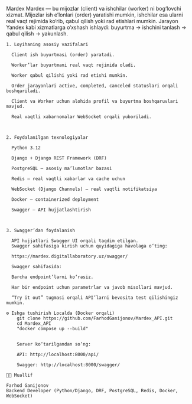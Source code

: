   M a r d e x 
   
  Mardex — bu mijozlar (client) va ishchilar (worker) ni bog‘lovchi xizmat.
  Mijozlar ish e’lonlari (order) yaratishi mumkin, ishchilar esa ularni real vaqt rejimida ko‘rib, qabul qilish yoki rad etishlari mumkin.
  Jarayon Yandex kabi xizmatlarga o‘xshash ishlaydi: buyurtma → ishchini tanlash → qabul qilish → yakunlash.


    1. Loyihaning asosiy vazifalari
    
      Client ish buyurtmasi (order) yaratadi.
      
      Worker’lar buyurtmani real vaqt rejimida oladi.
      
      Worker qabul qilishi yoki rad etishi mumkin.
      
      Order jarayonlari active, completed, canceled statuslari orqali boshqariladi.
      
      Client va Worker uchun alohida profil va buyurtma boshqaruvlari mavjud.
      
      Real vaqtli xabarnomalar WebSocket orqali yuboriladi.
    
     
    
    2. Foydalanilgan texnologiyalar
    
      Python 3.12
      
      Django + Django REST Framework (DRF)
      
      PostgreSQL — asosiy ma’lumotlar bazasi
      
      Redis — real vaqtli xabarlar va cache uchun
      
      WebSocket (Django Channels) — real vaqtli notifikatsiya
      
      Docker — containerized deployment
      
      Swagger — API hujjatlashtirish
    
    
    
    3. Swagger’dan foydalanish
    
      API hujjatlari Swagger UI orqali taqdim etilgan.
      Swagger sahifasiga kirish uchun quyidagiga havolaga o‘ting:
      
      https://mardex.digitallaboratory.uz/swagger/
      
      Swagger sahifasida:
      
      Barcha endpoint’larni ko‘rasiz.
      
      Har bir endpoint uchun parametrlar va javob misollari mavjud.
      
      “Try it out” tugmasi orqali API’larni bevosita test qilishingiz mumkin.
    
    ⚙️ Ishga tushirish Localda (Docker orqali)
        git clone https://github.com/FarhodGanijonov/Mardex_API.git
        cd Mardex_API
        "docker compose up --build"
    
    
        Server ko‘tarilgandan so‘ng:
        
        API: http://localhost:8000/api/
        
        Swagger: http://localhost:8000/swagger/
    
    👨‍💻 Muallif
    
    Farhod Ganijonov
    Backend Developer (Python/Django, DRF, PostgreSQL, Redis, Docker, WebSocket)
   
